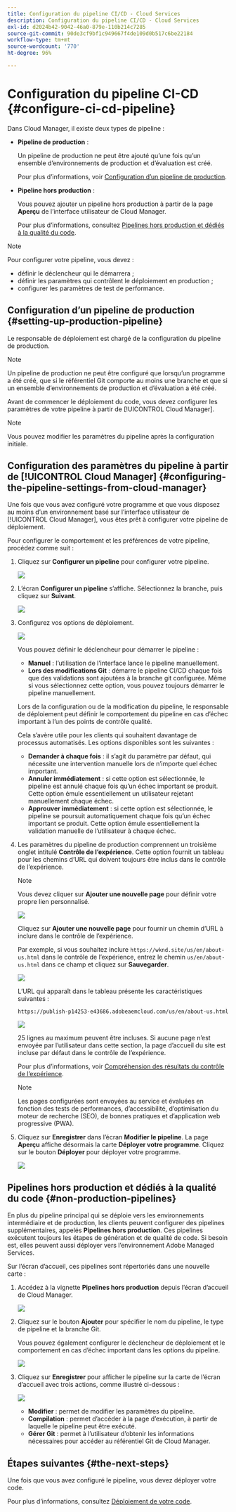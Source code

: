 ```yaml
---
title: Configuration du pipeline CI/CD - Cloud Services
description: Configuration du pipeline CI/CD - Cloud Services
exl-id: d2024b42-9042-46a0-879e-110b214c7285
source-git-commit: 90de3cf9bf1c949667f4de109d0b517c6be22184
workflow-type: tm+mt
source-wordcount: '770'
ht-degree: 96%

---
```


# Configuration du pipeline CI-CD {#configure-ci-cd-pipeline}

Dans Cloud Manager, il existe deux types de pipeline :

* **Pipeline de production** :

   Un pipeline de production ne peut être ajouté qu’une fois qu’un ensemble d’environnements de production et d’évaluation est créé.

   Pour plus d’informations, voir [Configuration d’un pipeline de production](configure-pipeline.md#setting-up-the-pipeline).

* **Pipeline hors production** :

   Vous pouvez ajouter un pipeline hors production à partir de la page **Aperçu** de l’interface utilisateur de Cloud Manager.

   Pour plus d’informations, consultez [Pipelines hors production et dédiés à la qualité du code](configure-pipeline.md#non-production-pipelines).

>[!NOTE]
>Pour configurer votre pipeline, vous devez :
> * définir le déclencheur qui le démarrera ;
> * définir les paramètres qui contrôlent le déploiement en production ;
> * configurer les paramètres de test de performance.


## Configuration d’un pipeline de production {#setting-up-production-pipeline}

Le responsable de déploiement est chargé de la configuration du pipeline de production.

>[!NOTE]
>Un pipeline de production ne peut être configuré que lorsqu’un programme a été créé, que si le référentiel Git comporte au moins une branche et que si un ensemble d’environnements de production et d’évaluation a été créé.

Avant de commencer le déploiement du code, vous devez configurer les paramètres de votre pipeline à partir de [!UICONTROL Cloud Manager].

>[!NOTE]
>
>Vous pouvez modifier les paramètres du pipeline après la configuration initiale.

## Configuration des paramètres du pipeline à partir de [!UICONTROL Cloud Manager] {#configuring-the-pipeline-settings-from-cloud-manager}

Une fois que vous avez configuré votre programme et que vous disposez au moins d’un environnement basé sur l’interface utilisateur de [!UICONTROL Cloud Manager], vous êtes prêt à configurer votre pipeline de déploiement.

Pour configurer le comportement et les préférences de votre pipeline, procédez comme suit :

1. Cliquez sur **Configurer un pipeline** pour configurer votre pipeline.

   ![](assets/set-up-pipeline1.png)

1. L’écran **Configurer un pipeline** s’affiche. Sélectionnez la branche, puis cliquez sur **Suivant**.

   ![](assets/setup-1.png)

1. Configurez vos options de déploiement.

   ![](assets/setup-pipeline.png)

   Vous pouvez définir le déclencheur pour démarrer le pipeline :

   * **Manuel** : l’utilisation de l’interface lance le pipeline manuellement.
   * **Lors des modifications Git** : démarre le pipeline CI/CD chaque fois que des validations sont ajoutées à la branche git configurée. Même si vous sélectionnez cette option, vous pouvez toujours démarrer le pipeline manuellement.

   Lors de la configuration ou de la modification du pipeline, le responsable de déploiement peut définir le comportement du pipeline en cas d’échec important à l’un des points de contrôle qualité.

   Cela s’avère utile pour les clients qui souhaitent davantage de processus automatisés. Les options disponibles sont les suivantes :

   * **Demander à chaque fois** : il s’agit du paramètre par défaut, qui nécessite une intervention manuelle lors de n’importe quel échec important.
   * **Annuler immédiatement**  : si cette option est sélectionnée, le pipeline est annulé chaque fois qu’un échec important se produit. Cette option émule essentiellement un utilisateur rejetant manuellement chaque échec.
   * **Approuver immédiatement**  : si cette option est sélectionnée, le pipeline se poursuit automatiquement chaque fois qu’un échec important se produit. Cette option émule essentiellement la validation manuelle de l’utilisateur à chaque échec.


1. Les paramètres du pipeline de production comprennent un troisième onglet intitulé **Contrôle de l’expérience**. Cette option fournit un tableau pour les chemins d’URL qui doivent toujours être inclus dans le contrôle de l’expérience.

   >[!NOTE]
   >Vous devez cliquer sur **Ajouter une nouvelle page** pour définir votre propre lien personnalisé.

   ![](assets/setup-3.png)

   Cliquez sur **Ajouter une nouvelle page** pour fournir un chemin d’URL à inclure dans le contrôle de l’expérience.

   Par exemple, si vous souhaitez inclure `https://wknd.site/us/en/about-us.html` dans le contrôle de l’expérience, entrez le chemin `us/en/about-us.html` dans ce champ et cliquez sur **Sauvegarder**.

   ![](assets/exp-audit4.png)

   L’URL qui apparaît dans le tableau présente les caractéristiques suivantes :

   `https://publish-p14253-e43686.adobeaemcloud.com/us/en/about-us.html`

   ![](assets/exp-audit5.png)

   25 lignes au maximum peuvent être incluses. Si aucune page n’est envoyée par l’utilisateur dans cette section, la page d’accueil du site est incluse par défaut dans le contrôle de l’expérience.

   Pour plus d’informations, voir [Compréhension des résultats du contrôle de l’expérience](/help/implementing/cloud-manager/experience-audit-testing.md).

   >[!NOTE]
   > Les pages configurées sont envoyées au service et évaluées en fonction des tests de performances, d’accessibilité, d’optimisation du moteur de recherche (SEO), de bonnes pratiques et d’application web progressive (PWA).

1. Cliquez sur **Enregistrer** dans l’écran **Modifier le pipeline**. La page **Aperçu** affiche désormais la carte **Déployer votre programme**. Cliquez sur le bouton **Déployer** pour déployer votre programme.

   ![](assets/configure-pipeline5.png)


## Pipelines hors production et dédiés à la qualité du code {#non-production-pipelines}

En plus du pipeline principal qui se déploie vers les environnements intermédiaire et de production, les clients peuvent configurer des pipelines supplémentaires, appelés **Pipelines hors production**. Ces pipelines exécutent toujours les étapes de génération et de qualité de code. Si besoin est, elles peuvent aussi déployer vers l’environnement Adobe Managed Services.

Sur l’écran d’accueil, ces pipelines sont répertoriés dans une nouvelle carte :

1. Accédez à la vignette **Pipelines hors production** depuis l’écran d’accueil de Cloud Manager.

   ![](assets/configure-pipeline6.png)

1. Cliquez sur le bouton **Ajouter** pour spécifier le nom du pipeline, le type de pipeline et la branche Git.

   Vous pouvez également configurer le déclencheur de déploiement et le comportement en cas d’échec important dans les options du pipeline.

   ![](assets/non-prod-pipe1.png)

1. Cliquez sur **Enregistrer** pour afficher le pipeline sur la carte de l’écran d’accueil avec trois actions, comme illustré ci-dessous :

   ![](assets/configure-pipeline8.png)

   * **Modifier** : permet de modifier les paramètres du pipeline.
   * **Compilation** : permet d’accéder à la page d’exécution, à partir de laquelle le pipeline peut être exécuté.
   * **Gérer Git** : permet à l’utilisateur d’obtenir les informations nécessaires pour accéder au référentiel Git de Cloud Manager.

## Étapes suivantes {#the-next-steps}

Une fois que vous avez configuré le pipeline, vous devez déployer votre code.

Pour plus d’informations, consultez [Déploiement de votre code](deploy-code.md).
